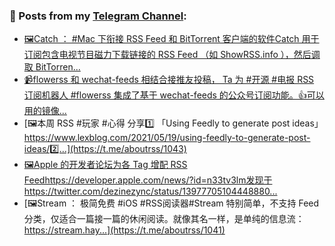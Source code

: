 ### 📰 Posts from my [Telegram Channel](https://t.me/s/aboutrss):
<!-- BLOG-POST-LIST:START -->
- [🖼Catch ： #Mac 下衔接 RSS Feed 和 BitTorrent 客户端的软件Catch 用于订阅包含电视节目磁力下载链接的 RSS Feed （如 ShowRSS.info ），然后调取 BitTorren...](https://t.me/aboutrss/1045)
- [📹flowerss 和 wechat-feeds 相结合接推友投稿， Ta 为 #开源 #电报 RSS 订阅机器人 #flowerss 集成了基于 wechat-feeds 的公众号订阅功能。👍可以用的镜像...](https://t.me/aboutrss/1044)
- [🖼本周 RSS #玩家 #心得 分享1️⃣ 「Using Feedly to generate post ideas」https://www.lexblog.com/2021/05/19/using-feedly-to-generate-post-ideas/2️⃣...](https://t.me/aboutrss/1043)
- [🖼Apple 的开发者论坛为各 Tag 增配 RSS Feedhttps://developer.apple.com/news/?id=n33tv3lm发现于https://twitter.com/dezinezync/status/13977705104448880...](https://t.me/aboutrss/1042)
- [🖼Stream ： 极简免费 #iOS #RSS阅读器#Stream 特别简单，不支持 Feed 分类，仅适合一篇接一篇的休闲阅读。就像其名一样，是单纯的信息流：https://stream.hay...](https://t.me/aboutrss/1041)
<!-- BLOG-POST-LIST:END -->

<!--
**AboutRSS/AboutRSS** is a ✨ _special_ ✨ repository because its `README.md` (this file) appears on your GitHub profile.

Here are some ideas to get you started:

- 🔭 I’m currently working on ...
- 🌱 I’m currently learning ...
- 👯 I’m looking to collaborate on ...
- 🤔 I’m looking for help with ...
- 💬 Ask me about ...
- 📫 How to reach me: ...
- 😄 Pronouns: ...
- ⚡ Fun fact: ...
-->
